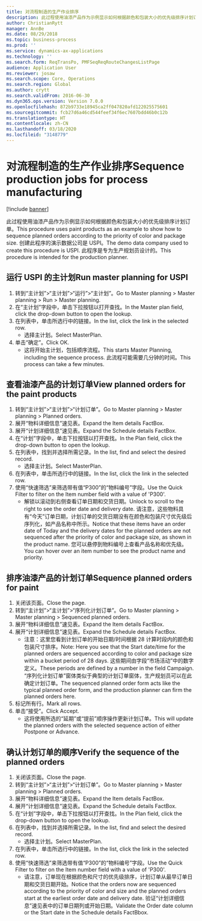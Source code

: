 ```yaml
---
title: 对流程制造的生产作业排序
description: 此过程使用油漆产品作为示例显示如何根据颜色和包装大小的优先级排序计划订单。
author: ChristianRytt
manager: AnnBe
ms.date: 08/29/2018
ms.topic: business-process
ms.prod: ''
ms.service: dynamics-ax-applications
ms.technology: ''
ms.search.form: ReqTransPo, PMFSeqReqRouteChangesListPage
audience: Application User
ms.reviewer: josaw
ms.search.scope: Core, Operations
ms.search.region: Global
ms.author: crytt
ms.search.validFrom: 2016-06-30
ms.dyn365.ops.version: Version 7.0.0
ms.openlocfilehash: 872b9733e18945ca2ff047820afd122025575601
ms.sourcegitcommit: fcb27d6a46cd544feef34f6ec7607bdd46b0c12b
ms.translationtype: HT
ms.contentlocale: zh-CN
ms.lasthandoff: 03/18/2020
ms.locfileid: "3148779"
---
```

# <a name="sequence-production-jobs-for-process-manufacturing"></a><span data-ttu-id="04b98-103">对流程制造的生产作业排序</span><span class="sxs-lookup"><span data-stu-id="04b98-103">Sequence production jobs for process manufacturing</span></span>

[!include [banner](../../includes/banner.md)]

<span data-ttu-id="04b98-104">此过程使用油漆产品作为示例显示如何根据颜色和包装大小的优先级排序计划订单。</span><span class="sxs-lookup"><span data-stu-id="04b98-104">This procedure uses paint products as an example to show how to sequence planned orders according to the priority of color and package size.</span></span> <span data-ttu-id="04b98-105">创建此程序的演示数据公司是 USPI。</span><span class="sxs-lookup"><span data-stu-id="04b98-105">The demo data company used to create this procedure is USPI.</span></span> <span data-ttu-id="04b98-106">此程序是专为生产规划员设计的。</span><span class="sxs-lookup"><span data-stu-id="04b98-106">This procedure is intended for the production planner.</span></span>


## <a name="run-master-planning-for-uspi"></a><span data-ttu-id="04b98-107">运行 USPI 的主计划</span><span class="sxs-lookup"><span data-stu-id="04b98-107">Run master planning for USPI</span></span>
1. <span data-ttu-id="04b98-108">转到“主计划”>“主计划”>“运行”>“主计划”。</span><span class="sxs-lookup"><span data-stu-id="04b98-108">Go to Master planning > Master planning > Run > Master planning.</span></span>
2. <span data-ttu-id="04b98-109">在“主计划”字段中，单击下拉按钮以打开查找。</span><span class="sxs-lookup"><span data-stu-id="04b98-109">In the Master plan field, click the drop-down button to open the lookup.</span></span>
3. <span data-ttu-id="04b98-110">在列表中，单击所选行中的链接。</span><span class="sxs-lookup"><span data-stu-id="04b98-110">In the list, click the link in the selected row.</span></span>
    * <span data-ttu-id="04b98-111">选择主计划。</span><span class="sxs-lookup"><span data-stu-id="04b98-111">Select MasterPlan.</span></span>  
4. <span data-ttu-id="04b98-112">单击“确定”。</span><span class="sxs-lookup"><span data-stu-id="04b98-112">Click OK.</span></span>
    * <span data-ttu-id="04b98-113">这将开始主计划，包括顺序流程。</span><span class="sxs-lookup"><span data-stu-id="04b98-113">This starts Master Planning, including the sequence process.</span></span> <span data-ttu-id="04b98-114">此流程可能需要几分钟的时间。</span><span class="sxs-lookup"><span data-stu-id="04b98-114">This process can take a few minutes.</span></span>  

## <a name="view-planned-orders-for-the-paint-products"></a><span data-ttu-id="04b98-115">查看油漆产品的计划订单</span><span class="sxs-lookup"><span data-stu-id="04b98-115">View planned orders for the paint products</span></span>
1. <span data-ttu-id="04b98-116">转到“主计划”>“主计划”>“计划订单”。</span><span class="sxs-lookup"><span data-stu-id="04b98-116">Go to Master planning > Master planning > Planned orders.</span></span>
2. <span data-ttu-id="04b98-117">展开“物料详细信息”速见表。</span><span class="sxs-lookup"><span data-stu-id="04b98-117">Expand the Item details FactBox.</span></span>
3. <span data-ttu-id="04b98-118">展开“计划详细信息”速见表。</span><span class="sxs-lookup"><span data-stu-id="04b98-118">Expand the Schedule details FactBox.</span></span>
4. <span data-ttu-id="04b98-119">在“计划”字段中，单击下拉按钮以打开查找。</span><span class="sxs-lookup"><span data-stu-id="04b98-119">In the Plan field, click the drop-down button to open the lookup.</span></span>
5. <span data-ttu-id="04b98-120">在列表中，找到并选择所需记录。</span><span class="sxs-lookup"><span data-stu-id="04b98-120">In the list, find and select the desired record.</span></span>
    * <span data-ttu-id="04b98-121">选择主计划。</span><span class="sxs-lookup"><span data-stu-id="04b98-121">Select MasterPlan.</span></span>  
6. <span data-ttu-id="04b98-122">在列表中，单击所选行中的链接。</span><span class="sxs-lookup"><span data-stu-id="04b98-122">In the list, click the link in the selected row.</span></span>
7. <span data-ttu-id="04b98-123">使用“快速筛选”来筛选带有值“P300”的“物料编号”字段。</span><span class="sxs-lookup"><span data-stu-id="04b98-123">Use the Quick Filter to filter on the Item number field with a value of 'P300'.</span></span>
    * <span data-ttu-id="04b98-124">解锁以滚动到右侧查看订单日期和交货日期。</span><span class="sxs-lookup"><span data-stu-id="04b98-124">Unlock to scroll to the right to see the order date and delivery date.</span></span> <span data-ttu-id="04b98-125">请注意，这些物料具有“今天”订单日期，计划订单的交货日期没有在颜色和包装尺寸优先级后序列化，如产品名称中所示。</span><span class="sxs-lookup"><span data-stu-id="04b98-125">Notice that these items have an order date of Today and the delivery dates for the planned orders are not sequenced after the priority of color and package size, as shown in the product name.</span></span> <span data-ttu-id="04b98-126">您可以悬停到物料编号上查看产品名称和优先级。</span><span class="sxs-lookup"><span data-stu-id="04b98-126">You can hover over an item number to see the product name and priority.</span></span>  

## <a name="sequence-planned-orders-for-paint"></a><span data-ttu-id="04b98-127">排序油漆产品的计划订单</span><span class="sxs-lookup"><span data-stu-id="04b98-127">Sequence planned orders for paint</span></span>
1. <span data-ttu-id="04b98-128">关闭该页面。</span><span class="sxs-lookup"><span data-stu-id="04b98-128">Close the page.</span></span>
2. <span data-ttu-id="04b98-129">转到“主计划”>“主计划”>“序列化计划订单”。</span><span class="sxs-lookup"><span data-stu-id="04b98-129">Go to Master planning > Master planning > Sequenced planned orders.</span></span>
3. <span data-ttu-id="04b98-130">展开“物料详细信息”速见表。</span><span class="sxs-lookup"><span data-stu-id="04b98-130">Expand the Item details FactBox.</span></span>
4. <span data-ttu-id="04b98-131">展开“计划详细信息”速见表。</span><span class="sxs-lookup"><span data-stu-id="04b98-131">Expand the Schedule details FactBox.</span></span>
    * <span data-ttu-id="04b98-132">注意：这里您看到计划订单的开始日期/时间根据 28 计算时段内的颜色和包装尺寸排序。</span><span class="sxs-lookup"><span data-stu-id="04b98-132">Note: Here you see that the Start date/time for the planned orders are sequenced according to color and package size within a bucket period of 28 days.</span></span> <span data-ttu-id="04b98-133">这些期间由字段“市场活动”中的数字定义。</span><span class="sxs-lookup"><span data-stu-id="04b98-133">These periods are defined by a number in the field Campaign.</span></span> <span data-ttu-id="04b98-134">“序列化计划订单”窗体类似于典型的计划订单窗体，生产规划员可以在此确定计划订单。</span><span class="sxs-lookup"><span data-stu-id="04b98-134">The sequenced planned order form acts like the typical planned order form, and the production planner can firm the planned orders here.</span></span>  
5. <span data-ttu-id="04b98-135">标记所有行。</span><span class="sxs-lookup"><span data-stu-id="04b98-135">Mark all rows.</span></span>
6. <span data-ttu-id="04b98-136">单击“接受”。</span><span class="sxs-lookup"><span data-stu-id="04b98-136">Click Accept.</span></span>
    * <span data-ttu-id="04b98-137">这将使用所选的“延期”或“提前”顺序操作更新计划订单。</span><span class="sxs-lookup"><span data-stu-id="04b98-137">This will update the planned orders with the selected sequence action of either Postpone or Advance.</span></span>  

## <a name="verify-the-sequence-of-the-planned-orders"></a><span data-ttu-id="04b98-138">确认计划订单的顺序</span><span class="sxs-lookup"><span data-stu-id="04b98-138">Verify the sequence of the planned orders</span></span>
1. <span data-ttu-id="04b98-139">关闭该页面。</span><span class="sxs-lookup"><span data-stu-id="04b98-139">Close the page.</span></span>
2. <span data-ttu-id="04b98-140">转到“主计划”>“主计划”>“计划订单”。</span><span class="sxs-lookup"><span data-stu-id="04b98-140">Go to Master planning > Master planning > Planned orders.</span></span>
3. <span data-ttu-id="04b98-141">展开“物料详细信息”速见表。</span><span class="sxs-lookup"><span data-stu-id="04b98-141">Expand the Item details FactBox.</span></span>
4. <span data-ttu-id="04b98-142">展开“计划详细信息”速见表。</span><span class="sxs-lookup"><span data-stu-id="04b98-142">Expand the Schedule details FactBox.</span></span>
5. <span data-ttu-id="04b98-143">在“计划”字段中，单击下拉按钮以打开查找。</span><span class="sxs-lookup"><span data-stu-id="04b98-143">In the Plan field, click the drop-down button to open the lookup.</span></span>
6. <span data-ttu-id="04b98-144">在列表中，找到并选择所需记录。</span><span class="sxs-lookup"><span data-stu-id="04b98-144">In the list, find and select the desired record.</span></span>
    * <span data-ttu-id="04b98-145">选择主计划。</span><span class="sxs-lookup"><span data-stu-id="04b98-145">Select MasterPlan.</span></span>  
7. <span data-ttu-id="04b98-146">在列表中，单击所选行中的链接。</span><span class="sxs-lookup"><span data-stu-id="04b98-146">In the list, click the link in the selected row.</span></span>
8. <span data-ttu-id="04b98-147">使用“快速筛选”来筛选带有值“P300”的“物料编号”字段。</span><span class="sxs-lookup"><span data-stu-id="04b98-147">Use the Quick Filter to filter on the Item number field with a value of 'P300'.</span></span>
    * <span data-ttu-id="04b98-148">请注意，订单现在根据颜色和尺寸的优先级排序，计划订单从最早订单日期和交货日期开始。</span><span class="sxs-lookup"><span data-stu-id="04b98-148">Notice that the orders now are sequenced according to the priority of color and size and the planned orders start at the earliest order date and delivery date.</span></span> <span data-ttu-id="04b98-149">验证“计划详细信息”速见表中的订单日期列或开始日期。</span><span class="sxs-lookup"><span data-stu-id="04b98-149">Validate the Order date column or the Start date in the Schedule details FactBbox.</span></span>  

